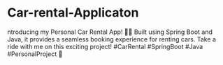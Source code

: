 # Car-rental-Applicaton
ntroducing my Personal Car Rental App! 🚗💨 Built using Spring Boot and Java, it provides a seamless booking experience for renting cars. Take a ride with me on this exciting project! #CarRental #SpringBoot #Java #PersonalProject 🚀
